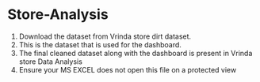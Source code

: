 # Store-Analysis
1. Download the dataset from Vrinda store dirt dataset.
2. This is the dataset that is used for the dashboard.
3. The final cleaned dataset along with the dashboard is present in Vrinda store Data Analysis
4. Ensure your MS EXCEL does not open this file on a protected view 
